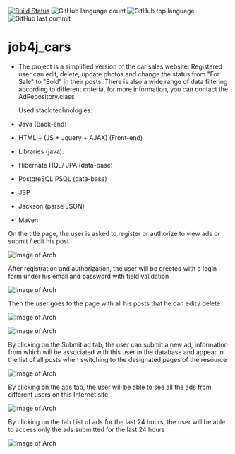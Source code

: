 [![Build Status](https://app.travis-ci.com/SlartiBartFast-art/job4j_cars.svg?branch=main)](https://app.travis-ci.com/SlartiBartFast-art/job4j_cars)
![GitHub language count](https://img.shields.io/github/languages/count/SlartiBartFast-art/job4j_cars?logo=github)
![GitHub top language](https://img.shields.io/github/languages/top/SlartiBartFast-art/job4j_cars?logo=java&logoColor=red)
![GitHub last commit](https://img.shields.io/github/last-commit/SlartiBartFast-art/job4j_cars?logo=github)

# job4j_cars

- The project is a simplified version of the car sales website.
  Registered user can edit, delete, update photos and change the status from
  "For Sale" to "Sold" in their posts.
  There is also a wide range of data filtering according to different criteria,
  for more information, you can contact the AdRepository.class
 
  Used stack technologies:

- Java (Back-end)
- HTML + (JS + Jquery + AJAX) (Front-end)
  
- Libraries (java):
- Hibernate HQL/ JPA (data-base)
- PostgreSQL PSQL (data-base)
- JSP
- Jackson (parse JSON)
- Maven

On the title page, the user is asked to register or authorize to view ads or submit / edit his post

![Image of Arch](https://github.com/SlartiBartFast-art/job4j_cars/blob/main/image/Screenshot_1.jpg)

After registration and authorization, the user will be greeted with a login form under his
email and password with field validation

![Image of Arch](https://github.com/SlartiBartFast-art/job4j_cars/blob/main/image/Screenshot_2.jpg)

Then the user goes to the page with all his posts that he can edit / delete

![Image of Arch](https://github.com/SlartiBartFast-art/job4j_cars/blob/main/image/Screenshot_03.jpg)

![Image of Arch](https://github.com/SlartiBartFast-art/job4j_cars/blob/main/image/Screenshot_6.jpg)

By clicking on the Submit ad tab, the user can submit a new ad, information from which will be
associated with this user in the database and appear in the list of all posts when switching to the
designated pages of the resource

![Image of Arch](https://github.com/SlartiBartFast-art/job4j_cars/blob/main/image/Screenshot_7.jpg)

By clicking on the ads tab, the user will be able to see all the ads from
different users on this Internet site

![Image of Arch](https://github.com/SlartiBartFast-art/job4j_cars/blob/main/image/Screenshot_04.jpg)

By clicking on the tab List of ads for the last 24 hours, the user will be able to access only the ads 
submitted for the last 24 hours

![Image of Arch](https://github.com/SlartiBartFast-art/job4j_cars/blob/main/image/Screenshot_5.jpg)




